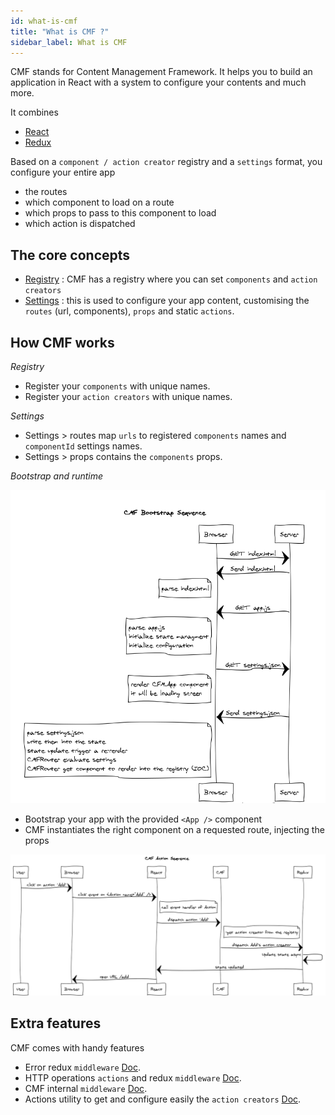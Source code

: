 ```yaml
---
id: what-is-cmf
title: "What is CMF ?"
sidebar_label: What is CMF
---
```


CMF stands for Content Management Framework. It helps you to build an application in React with a system to configure your contents and much more.

It combines
* [React](https://reactjs.org)
* [Redux](https://redux.js.org/)

Based on a `component / action creator` registry and a `settings` format, you configure your entire app
* the routes
* which component to load on a route
* which props to pass to this component to load
* which action is dispatched

## The core concepts
* [Registry](./core-registry.md) : CMF has a registry where you can set `components` and `action creators`
* [Settings](./core-settings.md) : this is used to configure your app content, customising the `routes` (url, components), `props` and static `actions`.

## How CMF works

*Registry*
* Register your `components` with unique names.
* Register your `action creators` with unique names.

*Settings*
* Settings > routes map `urls` to registered `components` names and `componentId` settings names.
* Settings > props contains the `components` props.

*Bootstrap and runtime*

![CMF Bootstrap sequence diagram](assets/CMF-bootstrap-diagram.png)

* Bootstrap your app with the provided `<App />` component
* CMF instantiates the right component on a requested route, injecting the props

![CMF action sequence diagram](assets/CMF-action-diagram.png)


## Extra features

CMF comes with handy features
* Error redux `middleware` [Doc](https://github.com/Talend/ui/tree/master/packages/cmf/src/middlewares/error/index.md).
* HTTP operations `actions` and redux `middleware` [Doc](https://github.com/Talend/ui/tree/master/packages/cmf/src/middlewares/http/index.md).
* CMF internal `middleware` [Doc](https://github.com/Talend/ui/tree/master/packages/cmf/src/middlewares/cmf/index.md).
* Actions utility to get and configure easily the `action creators` [Doc](./api-action).
